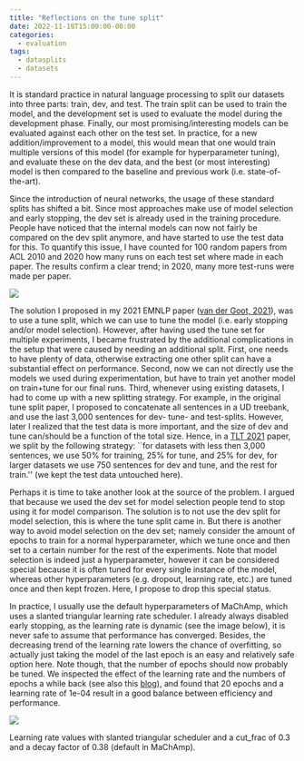 ```yaml
---
title: "Reflections on the tune split"
date: 2022-11-18T15:00:00-00:00
categories:
  - evaluation
tags:
  - datasplits
  - datasets
---
```


It is standard practice in natural language processing to split our datasets into three parts: train, dev, and test. The train split can be used to train the model, and the development set is used to evaluate the model during the development phase. Finally, our most promising/interesting models can be evaluated against each other on the test set. In practice, for a new addition/improvement to a model, this would mean that one would train multiple versions of this model (for example for hyperparameter tuning), and evaluate these on the dev data, and the best (or most interesting) model is then compared to the baseline and previous work (i.e. state-of-the-art).

Since the introduction of neural networks, the usage of these standard splits has shifted a bit. Since most approaches make use of model selection and early stopping, the dev set is already used in the training procedure. People have noticed that the internal models can now not fairly be compared on the dev split anymore, and have started to use the test data for this. To quantify this issue, I have counted for 100 random papers from ACL 2010 and 2020 how many runs on each test set where made in each paper. The results confirm a clear trend; in 2020, many more test-runs were made per paper.

![](../../assets/images/boxplot.png)

The solution I proposed in my 2021 EMNLP paper ([van der Goot, 2021](https://aclanthology.org/2021.emnlp-main.368.pdf)), was to use a tune split, which we can use to tune the model (i.e. early stopping and/or model selection). However, after having used the tune set for multiple experiments, I became frustrated by the additional complications in the setup that were caused by needing an additional split. First, one needs to have plenty of data, otherwise extracting one other split can have a substantial effect on performance. Second, now we can not directly use the models we used during experimentation, but have to train yet another model on train+tune for our final runs. Third, whenever using existing datasets, I had to come up with a new splitting strategy. For example, in the original tune split paper, I proposed to concatenate all sentences in a UD treebank, and use the last 3,000 sentences for dev- tune- and test-splits. However, later I realized that the test data is more important, and the size of dev and tune can/should be a function of the total size. Hence, in a [TLT 2021](https://aclanthology.org/2021.tlt-1.9.pdf) paper, we split by the following strategy: ``for datasets with less then 3,000 sentences, we use 50% for training, 25% for tune, and 25% for dev, for larger datasets we use 750 sentences for dev and tune, and the rest for train.'' (we kept the test data untouched here).

Perhaps it is time to take another look at the source of the problem. I argued that because we used the dev set for model selection people tend to stop using it for model comparison. The solution is to not use the dev split for model selection, this is where the tune split came in. But there is another way to avoid model selection on the dev set; namely consider the amount of epochs to train for a normal hyperparameter, which we tune once and then set to a certain number for the rest of the experiments. Note that model selection is indeed just a hyperparameter, however it can be considered special because it is often tuned for every single instance of the model, whereas other hyperparameters (e.g. dropout, learning rate, etc.) are tuned once and then kept frozen. Here, I propose to drop this special status.

In practice, I usually use the default hyperparameters of MaChAmp, which uses a slanted triangular learning rate scheduler. I already always disabled early stopping, as the learning rate is dynamic (see the image below), it is never safe to assume that performance has converged. Besides, the decreasing trend of the learning rate lowers the chance of overfitting, so actually just taking the model of the last epoch is an easy and relatively safe option here. Note though, that the number of epochs should now probably be tuned. We inspected the effect of the learning rate and the numbers of epochs a while back (see also this [blog](https://robvanderg.github.io/evaluation/gigantamax.htm)), and found that 20 epochs and a learning rate of 1e-04 result in a good balance between efficiency and performance.

![](../../assets/images/lr.png)

Learning rate values with slanted triangular scheduler and a cut_frac of 0.3 and a decay factor of 0.38 (default in MaChAmp).

